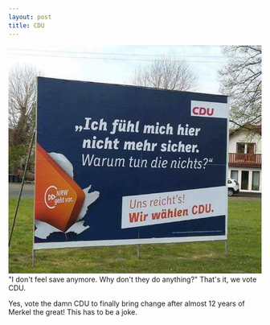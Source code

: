 ```yaml
---
layout: post
title: CDU
---
```


![CDUPlakat](https://github.com/YoungLink4/younglink4.github.io/blob/master/images/CDUNRW.jpg?raw=true)
"I don't feel save anymore. Why don't they do anything?" That's it, we vote CDU.

Yes, vote the damn CDU to finally bring change after almost 12 years of Merkel the great! This has to be a joke. 

